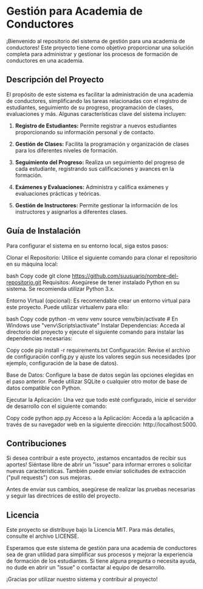 # Gestión para Academia de Conductores
¡Bienvenido al repositorio del sistema de gestión para una academia de conductores! Este proyecto tiene como objetivo proporcionar una solución completa para administrar y gestionar los procesos de formación de conductores en una academia.

## Descripción del Proyecto
El propósito de este sistema es facilitar la administración de una academia de conductores, simplificando las tareas relacionadas con el registro de estudiantes, seguimiento de su progreso, programación de clases, evaluaciones y más. Algunas características clave del sistema incluyen:

1. **Registro de Estudiantes:** Permite registrar a nuevos estudiantes proporcionando su información personal y de contacto.

1. **Gestión de Clases:** Facilita la programación y organización de clases para los diferentes niveles de formación.

1. **Seguimiento del Progreso:** Realiza un seguimiento del progreso de cada estudiante, registrando sus calificaciones y avances en la formación.

1. **Exámenes y Evaluaciones:** Administra y califica exámenes y evaluaciones prácticas y teóricas.

1. **Gestión de Instructores:** Permite gestionar la información de los instructores y asignarlos a diferentes clases.

## Guía de Instalación
Para configurar el sistema en su entorno local, siga estos pasos:

Clonar el Repositorio: Utilice el siguiente comando para clonar el repositorio en su máquina local:

bash
Copy code
git clone https://github.com/suusuario/nombre-del-repositorio.git
Requisitos: Asegúrese de tener instalado Python en su sistema. Se recomienda utilizar Python 3.x.

Entorno Virtual (opcional): Es recomendable crear un entorno virtual para este proyecto. Puede utilizar virtualenv para ello:

bash
Copy code
python -m venv venv
source venv/bin/activate  # En Windows use "venv\Scripts\activate"
Instalar Dependencias: Acceda al directorio del proyecto y ejecute el siguiente comando para instalar las dependencias necesarias:

Copy code
pip install -r requirements.txt
Configuración: Revise el archivo de configuración config.py y ajuste los valores según sus necesidades (por ejemplo, configuración de la base de datos).

Base de Datos: Configure la base de datos según las opciones elegidas en el paso anterior. Puede utilizar SQLite o cualquier otro motor de base de datos compatible con Python.

Ejecutar la Aplicación: Una vez que todo esté configurado, inicie el servidor de desarrollo con el siguiente comando:

Copy code
python app.py
Acceso a la Aplicación: Acceda a la aplicación a través de su navegador web en la siguiente dirección: http://localhost:5000.

## Contribuciones
Si desea contribuir a este proyecto, ¡estamos encantados de recibir sus aportes! Siéntase libre de abrir un "issue" para informar errores o solicitar nuevas características. También puede enviar solicitudes de extracción ("pull requests") con sus mejoras.

Antes de enviar sus cambios, asegúrese de realizar las pruebas necesarias y seguir las directrices de estilo del proyecto.

## Licencia
Este proyecto se distribuye bajo la Licencia MIT. Para más detalles, consulte el archivo LICENSE.

Esperamos que este sistema de gestión para una academia de conductores sea de gran utilidad para simplificar sus procesos y mejorar la experiencia de formación de los estudiantes. Si tiene alguna pregunta o necesita ayuda, no dude en abrir un "issue" o contactar al equipo de desarrollo.

¡Gracias por utilizar nuestro sistema y contribuir al proyecto!
